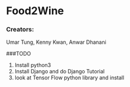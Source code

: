 # Food2Wine
### Creators:
Umar Tung, Kenny Kwan, Anwar Dhanani

###TODO
1. Install python3
2. Install Django and do Django Tutorial
3. look at Tensor Flow python library and install

